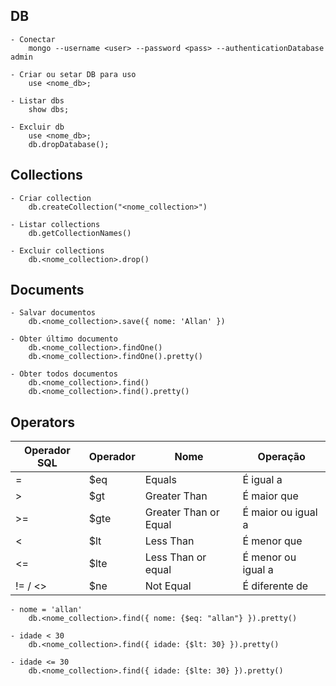 ## DB
    - Conectar
        mongo --username <user> --password <pass> --authenticationDatabase admin

    - Criar ou setar DB para uso
        use <nome_db>;

    - Listar dbs
        show dbs;

    - Excluir db
        use <nome_db>;
        db.dropDatabase();

## Collections
    - Criar collection
        db.createCollection("<nome_collection>")

    - Listar collections
        db.getCollectionNames()

    - Excluir collections
        db.<nome_collection>.drop()

## Documents
    - Salvar documentos
        db.<nome_collection>.save({ nome: 'Allan' })

    - Obter último documento
        db.<nome_collection>.findOne()
        db.<nome_collection>.findOne().pretty()

    - Obter todos documentos
        db.<nome_collection>.find()
        db.<nome_collection>.find().pretty()

## Operators
| Operador SQL | Operador | Nome                  | Operação           |
|--------------|----------|-----------------------|--------------------|
| =            | $eq      | Equals                | É igual a          |
| >            | $gt      | Greater Than          | É maior que        |
| >=           | $gte     | Greater Than or Equal | É maior ou igual a |
| <            | $lt      | Less Than             | É menor que        |
| <=           | $lte     | Less Than or equal    | É menor ou igual a |
| != / <>      | $ne      | Not Equal             | É diferente de     |

    - nome = 'allan'
        db.<nome_collection>.find({ nome: {$eq: "allan"} }).pretty()
    
    - idade < 30
        db.<nome_collection>.find({ idade: {$lt: 30} }).pretty()
    
    - idade <= 30
        db.<nome_collection>.find({ idade: {$lte: 30} }).pretty()